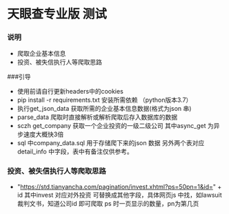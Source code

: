 # 天眼查专业版 测试

### 说明
* 爬取企业基本信息
* 投资、被失信执行人等爬取思路 

###引导
* 使用前请自行更新headers中的cookies
* pip install -r requirements.txt 安装所需依赖 （python版本3.7）
* 执行get_json_data 获取所需的企业基本信息数据(格式为json 串) 
* parse_data 爬取时直接解析或解析爬取后存入数据库的数据 
* sczh get_company 获取一个企业投资的一级二级公司 其中async_get 为异步速度大概快3倍
* sql 中company_data.sql 用于存储爬下来的json 数据 另外两个表对应detail_info 中字段，表中有备注仅供参考。
### 投资、被失信执行人等爬取思路 
* "https://std.tianyancha.com/pagination/invest.xhtml?ps=50pn=1&id=" + id 其中invest 对应对外投资
可替换成其他字段，具体网页js 中找，如lawsuit 裁判文书，知道公司id 即可爬取  ps 时一页显示的数量，pn为第几页
